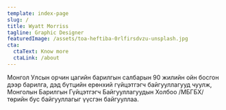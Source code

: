```yaml
---
template: index-page
slug: /
title: Wyatt Morriss
tagline: Graphic Designer
featuredImage: /assets/toa-heftiba-0rlfirsdvzu-unsplash.jpg
cta:
  ctaText: Know more
  ctaLink: /about
---
```

Монгол Улсын орчин цагийн барилгын салбарын 90 жилийн ойн босгон дээр барилга, дэд бүтцийн ерөнхий гүйцэтгэгч байгууллагууд чуулж, Монголын Барилгын Гүйцэтгэгч Байгууллагуудын Холбоо /МБГБХ/ төрийн бус байгууллагыг үүсгэн байгууллаа.